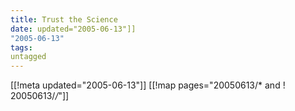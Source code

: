 ```yaml
---
title: Trust the Science
date: updated="2005-06-13"]]
"2005-06-13"
tags:
untagged
---
```

[[!meta updated="2005-06-13"]]
[[!map pages="20050613/* and ! 20050613/*/*"]]
